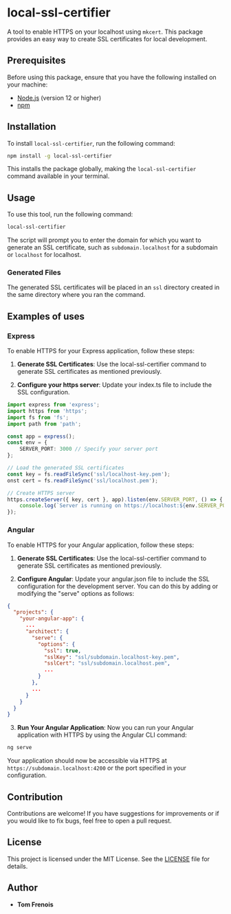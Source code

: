 # local-ssl-certifier

A tool to enable HTTPS on your localhost using `mkcert`. This package provides an easy way to create SSL certificates for local development.

## Prerequisites

Before using this package, ensure that you have the following installed on your machine:

- [Node.js](https://nodejs.org/) (version 12 or higher)
- [npm](https://www.npmjs.com/get-npm)

## Installation

To install `local-ssl-certifier`, run the following command:

```bash
npm install -g local-ssl-certifier
```

This installs the package globally, making the `local-ssl-certifier` command available in your terminal.

## Usage

To use this tool, run the following command:

```bash
local-ssl-certifier
```

The script will prompt you to enter the domain for which you want to generate an SSL certificate, such as `subdomain.localhost` for a subdomain or `localhost` for localhost.


### Generated Files

The generated SSL certificates will be placed in an `ssl` directory created in the same directory where you ran the command.

## Examples of uses

### Express


To enable HTTPS for your Express application, follow these steps:

1. **Generate SSL Certificates**: Use the local-ssl-certifier command to generate SSL certificates as mentioned previously.

2. **Configure your https server**: Update your index.ts file to include the SSL configuration.

```typescript
import express from 'express';
import https from 'https';
import fs from 'fs';
import path from 'path';

const app = express();
const env = {
    SERVER_PORT: 3000 // Specify your server port
};

// Load the generated SSL certificates
const key = fs.readFileSync('ssl/localhost-key.pem');
onst cert = fs.readFileSync('ssl/localhost.pem');

// Create HTTPS server
https.createServer({ key, cert }, app).listen(env.SERVER_PORT, () => {
    console.log(`Server is running on https://localhost:${env.SERVER_PORT}`);
});

```

### Angular

To enable HTTPS for your Angular application, follow these steps:

1. **Generate SSL Certificates**: Use the local-ssl-certifier command to generate SSL certificates as mentioned previously.

2. **Configure Angular**: Update your angular.json file to include the SSL configuration for the development server. You can do this by adding or modifying the "serve" options as follows:

```json
{
  "projects": {
    "your-angular-app": {
      ...
      "architect": {
        "serve": {
          "options": {
            "ssl": true,
            "sslKey": "ssl/subdomain.localhost-key.pem",
            "sslCert": "ssl/subdomain.localhost.pem",
            ...
          }
        },
        ...
      }
    }
  }
}

```

3. **Run Your Angular Application**: Now you can run your Angular application with HTTPS by using the Angular CLI command:

```bash
ng serve
```

Your application should now be accessible via HTTPS at `https://subdomain.localhost:4200` or the port specified in your configuration.

## Contribution

Contributions are welcome! If you have suggestions for improvements or if you would like to fix bugs, feel free to open a pull request.

## License

This project is licensed under the MIT License. See the [LICENSE](LICENSE) file for details.

## Author

- **Tom Frenois**
